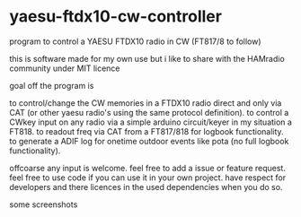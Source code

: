# yaesu-ftdx10-cw-controller

program to control a YAESU FTDX10 radio in CW (FT817/8 to follow)

this is software made for my own use but i like to share with the HAMradio community under MIT licence

goal off the program is 

to control/change the CW memories in a FTDX10 radio direct and only via CAT (or other yaesu radio's using the same protocol definition).
to control a CWkey input on any radio via a simple arduino circuit/keyer in my situation a FT818.
to readout freq via CAT from a FT817/818 for logbook functionality.
to generate a ADIF log for onetime outdoor events like pota (no full logbook functionality).

offcoarse any input is welcome.
feel free to add a issue or feature request.
feel free to use code if you can use it in your own project.
have respect for developers and there licences in the used dependencies when you do so.

some screenshots



